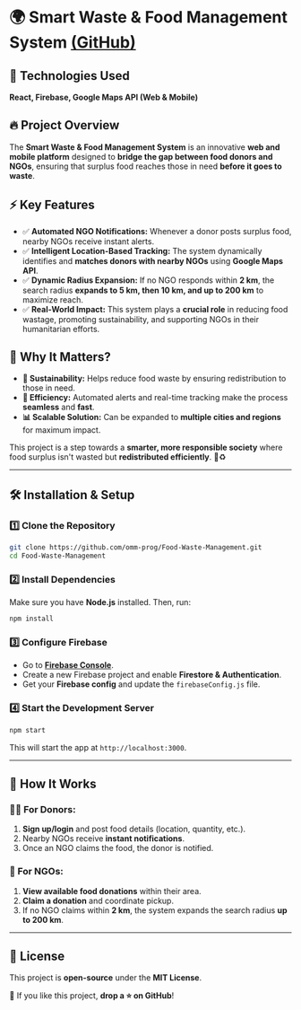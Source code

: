 # 🌍 Smart Waste & Food Management System [**(GitHub)**](https://github.com/omm-prog/Food-Waste-Management)

## 🚀 Technologies Used
**React, Firebase, Google Maps API (Web & Mobile)**

## 🔥 Project Overview
The **Smart Waste & Food Management System** is an innovative **web and mobile platform** designed to **bridge the gap between food donors and NGOs**, ensuring that surplus food reaches those in need **before it goes to waste**.

## ⚡ Key Features
- ✅ **Automated NGO Notifications:** Whenever a donor posts surplus food, nearby NGOs receive instant alerts.
- ✅ **Intelligent Location-Based Tracking:** The system dynamically identifies and **matches donors with nearby NGOs** using **Google Maps API**.
- ✅ **Dynamic Radius Expansion:** If no NGO responds within **2 km**, the search radius **expands to 5 km, then 10 km, and up to 200 km** to maximize reach.
- ✅ **Real-World Impact:** This system plays a **crucial role** in reducing food wastage, promoting sustainability, and supporting NGOs in their humanitarian efforts.

## 🎯 Why It Matters?
- **🌱 Sustainability:** Helps reduce food waste by ensuring redistribution to those in need.
- **📡 Efficiency:** Automated alerts and real-time tracking make the process **seamless** and **fast**.
- **📊 Scalable Solution:** Can be expanded to **multiple cities and regions** for maximum impact.

This project is a step towards a **smarter, more responsible society** where food surplus isn't wasted but **redistributed efficiently**. 🚀♻️

---

## 🛠️ Installation & Setup

### 1️⃣ Clone the Repository  
```sh
git clone https://github.com/omm-prog/Food-Waste-Management.git
cd Food-Waste-Management
```

### 2️⃣ Install Dependencies  
Make sure you have **Node.js** installed. Then, run:
```sh
npm install
```

### 3️⃣ Configure Firebase  
- Go to **[Firebase Console](https://console.firebase.google.com/)**.
- Create a new Firebase project and enable **Firestore & Authentication**.
- Get your **Firebase config** and update the `firebaseConfig.js` file.

### 4️⃣ Start the Development Server  
```sh
npm start
```
This will start the app at `http://localhost:3000`.

---

## 🚀 How It Works

### 👨‍💻 For Donors:
1. **Sign up/login** and post food details (location, quantity, etc.).
2. Nearby NGOs receive **instant notifications**.
3. Once an NGO claims the food, the donor is notified.

### 🏢 For NGOs:
1. **View available food donations** within their area.
2. **Claim a donation** and coordinate pickup.
3. If no NGO claims within **2 km**, the system expands the search radius **up to 200 km**.

---

## 📜 License  
This project is **open-source** under the **MIT License**.  

📢 If you like this project, **drop a ⭐ on GitHub**!  
